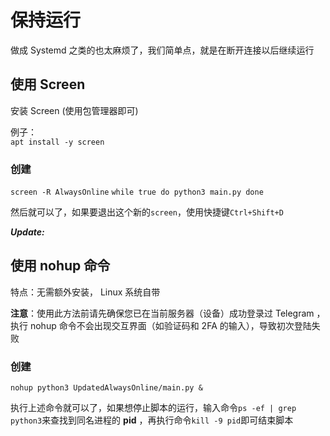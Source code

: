 # 保持运行

做成 Systemd 之类的也太麻烦了，我们简单点，就是在断开连接以后继续运行

## 使用 Screen

安装 Screen (使用包管理器即可)  

例子：  
`apt install -y screen`

### 创建

`screen -R AlwaysOnline`
`while true
do
python3 main.py
done`

然后就可以了，如果要退出这个新的`screen`，使用快捷键`Ctrl+Shift+D`  

_**Update:**_
## 使用 nohup 命令

特点：无需额外安装， Linux 系统自带

**注意**：使用此方法前请先确保您已在当前服务器（设备）成功登录过 Telegram ，执行 nohup 命令不会出现交互界面（如验证码和 2FA 的输入），导致初次登陆失败

### 创建

`nohup python3 UpdatedAlwaysOnline/main.py &`

执行上述命令就可以了，如果想停止脚本的运行，输入命令`ps -ef | grep python3`来查找到同名进程的 **pid** ，再执行命令`kill -9 pid`即可结束脚本
